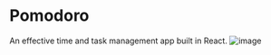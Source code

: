 # Pomodoro

An effective time and task management app built in React.
![image](https://github.com/SamSharma19/Pomodoro/assets/62378826/76979694-8464-4051-9d82-9264c1d43308)

